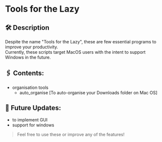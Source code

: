 # Tools for the Lazy 

## 🛠️ Description
Despite the name "Tools for the Lazy", these are few essential programs to improve your productivity.  
Currently, these scripts target MacOS users with the intent to support Windows in the future. 

## 🖇️ Contents:
- organisation tools
  - auto_organise [To auto-organise your Downloads folder on Mac OS]

## 🏁 Future Updates:
- to implement GUI
- support for windows

>Feel free to use these or improve any of the features!